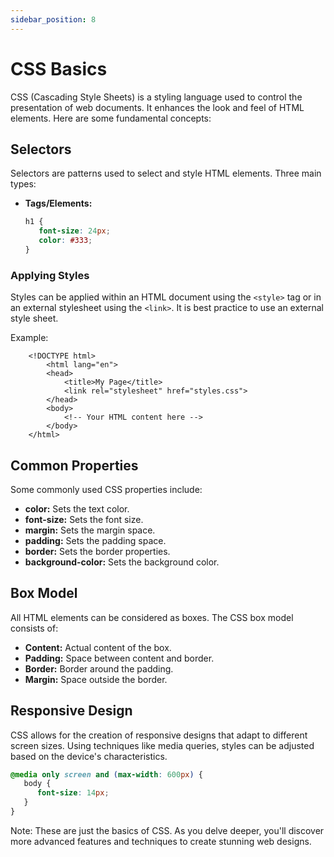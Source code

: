 ```yaml
---
sidebar_position: 8
---
```


# CSS Basics

CSS (Cascading Style Sheets) is a styling language used to control the presentation of web documents. It enhances the look and feel of HTML elements. Here are some fundamental concepts:

## Selectors

Selectors are patterns used to select and style HTML elements. Three main types:

- **Tags/Elements:**
  ```css
  h1 {
     font-size: 24px;
     color: #333;
  }
  ```

### Applying Styles


Styles can be applied within an HTML document using the `<style>` tag or in an external stylesheet using the `<link>`. It is best practice to use an external style sheet. 

Example: 
```
    <!DOCTYPE html>
        <html lang="en">
        <head>
            <title>My Page</title>
            <link rel="stylesheet" href="styles.css">
        </head>
        <body>
            <!-- Your HTML content here -->
        </body>
    </html>
```

## Common Properties

Some commonly used CSS properties include:

- **color:** Sets the text color.
- **font-size:** Sets the font size.
- **margin:** Sets the margin space.
- **padding:** Sets the padding space.
- **border:** Sets the border properties.
- **background-color:** Sets the background color.

## Box Model

All HTML elements can be considered as boxes. The CSS box model consists of:

- **Content:** Actual content of the box.
- **Padding:** Space between content and border.
- **Border:** Border around the padding.
- **Margin:** Space outside the border.

## Responsive Design

CSS allows for the creation of responsive designs that adapt to different screen sizes. Using techniques like media queries, styles can be adjusted based on the device's characteristics.

```css
@media only screen and (max-width: 600px) {
   body {
      font-size: 14px;
   }
}
```

Note: These are just the basics of CSS. As you delve deeper, you'll discover more advanced features and techniques to create stunning web designs.

